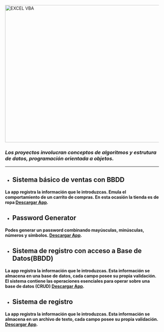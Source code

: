 <img src=https://anthoncode.com/wp-content/uploads/2019/01/java-logo-png.png alt="EXCEL VBA" width= 5000 height= 450>

### _**Los proyectos involucran conceptos de algoritmos y estrutura de datos, programación orientada a objetos.**_

---

- ## **Sistema básico de ventas con BBDD**

#### La app registra la información que le introduzcas. Emula el comportamiento de un carrito de compras. En esta ocasión la tienda es de ropa [**Descargar App**](https://www.mediafire.com/file/9bls5vox4z80tiw/SaleSystem_BBDD.jar/file).

- ## **Password Generator**

#### Podes generar un password combinando mayúsculas, minúsculas, números y símbolos. [**Descargar App**](https://www.mediafire.com/file/0nnccvpwsy7bn1w/PasswordGenerator.jar/file).

- ## **Sistema de registro con acceso a Base de Datos(BBDD)**

#### La app registra la información que le introduzcas. Esta información se almacena en una base de datos, cada campo posee su propia validación. El sistema contiene las operaciones esenciales para operar sobre una base de datos (CRUD) [**Descargar App**](https://www.mediafire.com/file/xp5vhum9e8l1qh4/SistemaLogin-BBDD.jar/file).

- ## **Sistema de registro**

#### La app registra la información que le introduzcas. Esta información se almacena en un archivo de texto, cada campo posee su propia validación. [**Descargar App**](https://www.mediafire.com/file/mox3z7m3omztsth/SistemaLogin.jar/file).
